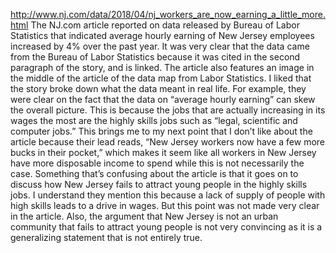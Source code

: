 http://www.nj.com/data/2018/04/nj_workers_are_now_earning_a_little_more.html
The NJ.com article reported on data released by Bureau of Labor Statistics that indicated average hourly earning of New Jersey employees increased by 4% over the past year. It was very clear that the data came from the Bureau of Labor Statistics because it was cited in the second paragraph of the story, and is linked. The article also features an image in the middle of the article of the data map from Labor Statistics. I liked that the story broke down what the data meant in real life. For example, they were clear on the fact that the data on “average hourly earning” can skew the overall picture. This is because the jobs that are actually increasing in its wages the most are the highly skills jobs such as “legal, scientific and computer jobs.” This brings me to my next point that I don’t like about the article because their lead reads, “New Jersey workers now have a few more bucks in their pocket,” which makes it seem like all workers in New Jersey have more disposable income to spend while this is not necessarily the case. Something that’s confusing about the article is that it goes on to discuss how New Jersey fails to attract young people in the highly skills jobs. I understand they mention this because a lack of supply of people with high skills leads to a drive in wages. But this point was not made very clear in the article. Also, the argument that New Jersey is not an urban community that fails to attract young people is not very convincing as it is a generalizing statement that is not entirely true. 
